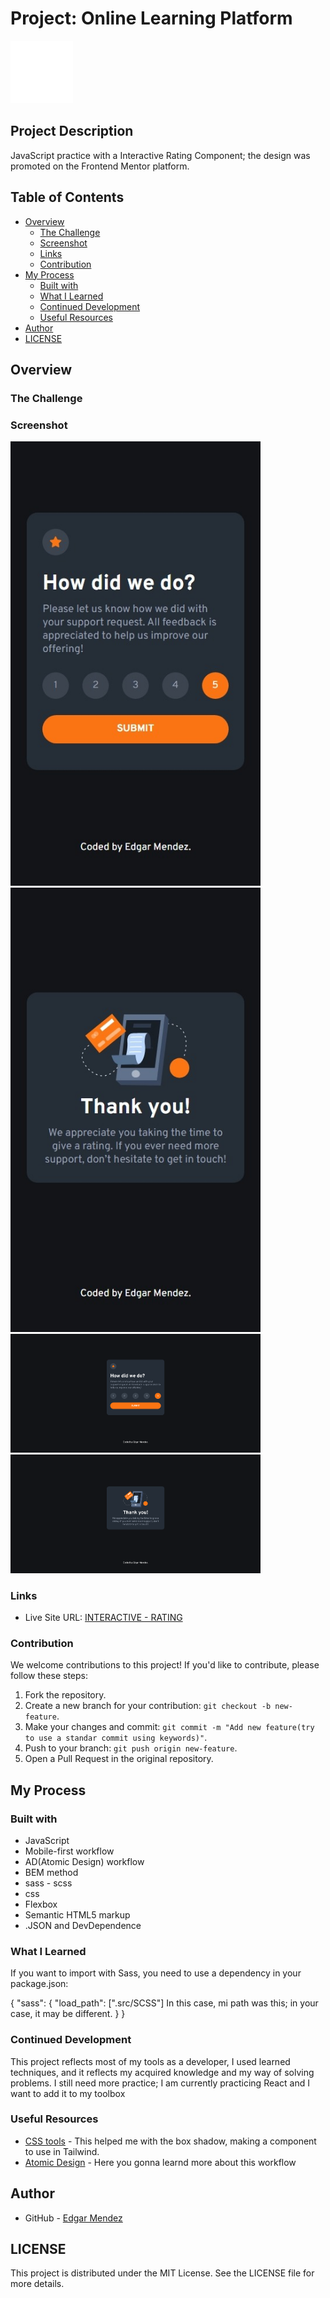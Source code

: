 # Project: Online Learning Platform

<img src="/assets/images/EM-2.png" alt="Logo" width="100">


## Project Description

JavaScript practice with a Interactive Rating Component; the design was promoted on the Frontend Mentor platform.

## Table of Contents

- [Overview](#overview) 
  - [The Challenge](#the-challenge)
  - [Screenshot](#screenshot)
  - [Links](#links)
  - [Contribution](#contribution)
- [My Process](#my-process)
  - [Built with](#built-with)
  - [What I Learned](#what-i-learned)
  - [Continued Development](#continued-development)
  - [Useful Resources](#useful-resources)
- [Author](#author)
- [LICENSE](#LICENSE)

## Overview

### The Challenge

### Screenshot

<img src="/assets/design/mobile-active.jpeg" alt="mobile-active" width="400">
<img src="/assets/design/mobile-thanks.jpeg" alt="mobile-thanks" width="400">
<img src="/assets/design/Desktop-active.png" alt="Desktop-active" width="400">
<img src="/assets/design/Desktop-thanks.png" alt="Desktop-thanks" width="400">

### Links

- Live Site URL: [INTERACTIVE - RATING](https://deluxe-conkies-2eacad.netlify.app/)

### Contribution

We welcome contributions to this project! If you'd like to contribute, please follow these steps:

1. Fork the repository.
2. Create a new branch for your contribution: `git checkout -b new-feature`.
3. Make your changes and commit: `git commit -m "Add new feature(try to use a standar commit using keywords)"`.
4. Push to your branch: `git push origin new-feature`.
5. Open a Pull Request in the original repository.

## My Process

### Built with

- JavaScript
- Mobile-first workflow
- AD(Atomic Design) workflow
- BEM method
- sass - scss
- css
- Flexbox
- Semantic HTML5 markup
- .JSON and DevDependence

### What I Learned

If you want to import with Sass, you need to use a dependency in your package.json:

{
  "sass": {
    "load_path": [".src/SCSS"] In this case, mi path was this; in your case, it may be different.
  }
}

### Continued Development

This project reflects most of my tools as a developer, I used learned techniques, and it reflects my acquired knowledge and my way of solving problems. I still need more practice; I am currently practicing React and I want to add it to my toolbox

### Useful Resources

- [CSS tools](https://cssgenerator.org/) - This helped me with the box shadow, making a component to use in Tailwind.
- [Atomic Design](https://bradfrost.com/blog/post/atomic-web-design/) - Here you gonna learnd more about this workflow

## Author

- GitHub - [Edgar Mendez](https://github.com/R3ptarGreen)

## LICENSE
This project is distributed under the MIT License. See the LICENSE file for more details.
